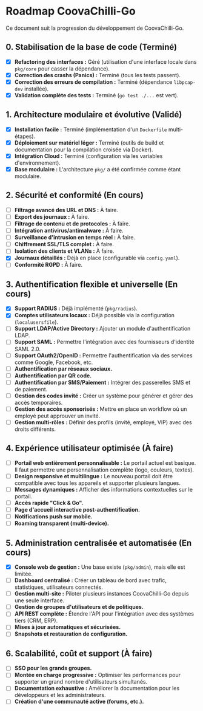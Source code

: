 # Roadmap CoovaChilli-Go

Ce document suit la progression du développement de CoovaChilli-Go.

## 0. Stabilisation de la base de code (Terminé)
- [x] **Refactoring des interfaces :** Géré (utilisation d'une interface locale dans `pkg/core` pour casser la dépendance).
- [x] **Correction des crashs (Panics) :** Terminé (tous les tests passent).
- [x] **Correction des erreurs de compilation :** Terminé (dépendance `libpcap-dev` installée).
- [x] **Validation complète des tests :** Terminé (`go test ./...` est vert).

## 1. Architecture modulaire et évolutive (Validé)
- [x] **Installation facile :** Terminé (implémentation d'un `Dockerfile` multi-étapes).
- [x] **Déploiement sur matériel léger :** Terminé (outils de build et documentation pour la compilation croisée via Docker).
- [x] **Intégration Cloud :** Terminé (configuration via les variables d'environnement).
- [x] **Base modulaire :** L'architecture `pkg/` a été confirmée comme étant modulaire.

## 2. Sécurité et conformité (En cours)
- [ ] **Filtrage avancé des URL et DNS :** À faire.
- [ ] **Export des journaux :** À faire.
- [ ] **Filtrage de contenu et de protocoles :** À faire.
- [ ] **Intégration antivirus/antimalware :** À faire.
- [ ] **Surveillance d'intrusion en temps réel :** À faire.
- [ ] **Chiffrement SSL/TLS complet :** À faire.
- [ ] **Isolation des clients et VLANs :** À faire.
- [x] **Journaux détaillés :** Déjà en place (configurable via `config.yaml`).
- [ ] **Conformité RGPD :** À faire.

## 3. Authentification flexible et universelle (En cours)
- [x] **Support RADIUS :** Déjà implémenté (`pkg/radius`).
- [x] **Comptes utilisateurs locaux :** Déjà possible via la configuration (`localusersfile`).
- [ ] **Support LDAP/Active Directory :** Ajouter un module d'authentification LDAP.
- [ ] **Support SAML :** Permettre l'intégration avec des fournisseurs d'identité SAML 2.0.
- [ ] **Support OAuth2/OpenID :** Permettre l'authentification via des services comme Google, Facebook, etc.
- [ ] **Authentification par réseaux sociaux.**
- [ ] **Authentification par QR code.**
- [ ] **Authentification par SMS/Paiement :** Intégrer des passerelles SMS et de paiement.
- [ ] **Gestion des codes invité :** Créer un système pour générer et gérer des accès temporaires.
- [ ] **Gestion des accès sponsorisés :** Mettre en place un workflow où un employé peut approuver un invité.
- [ ] **Gestion multi-rôles :** Définir des profils (invité, employé, VIP) avec des droits différents.

## 4. Expérience utilisateur optimisée (À faire)
- [ ] **Portail web entièrement personnalisable :** Le portail actuel est basique. Il faut permettre une personnalisation complète (logo, couleurs, textes).
- [ ] **Design responsive et multilingue :** Le nouveau portail doit être compatible avec tous les appareils et supporter plusieurs langues.
- [ ] **Messages dynamiques :** Afficher des informations contextuelles sur le portail.
- [ ] **Accès rapide "Click & Go".**
- [ ] **Page d'accueil interactive post-authentification.**
- [ ] **Notifications push sur mobile.**
- [ ] **Roaming transparent (multi-device).**

## 5. Administration centralisée et automatisée (En cours)
- [x] **Console web de gestion :** Une base existe (`pkg/admin`), mais elle est limitée.
- [ ] **Dashboard centralisé :** Créer un tableau de bord avec trafic, statistiques, utilisateurs connectés.
- [ ] **Gestion multi-site :** Piloter plusieurs instances CoovaChilli-Go depuis une seule interface.
- [ ] **Gestion de groupes d'utilisateurs et de politiques.**
- [ ] **API REST complète :** Étendre l'API pour l'intégration avec des systèmes tiers (CRM, ERP).
- [ ] **Mises à jour automatiques et sécurisées.**
- [ ] **Snapshots et restauration de configuration.**

## 6. Scalabilité, coût et support (À faire)
- [ ] **SSO pour les grands groupes.**
- [ ] **Montée en charge progressive :** Optimiser les performances pour supporter un grand nombre d'utilisateurs simultanés.
- [ ] **Documentation exhaustive :** Améliorer la documentation pour les développeurs et les administrateurs.
- [ ] **Création d'une communauté active (forums, etc.).**